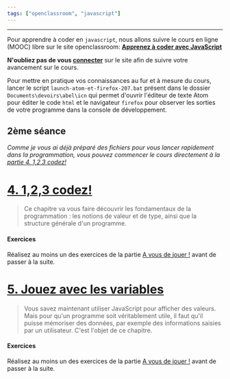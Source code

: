 ```yaml
---
tags: ["openclassroom", "javascript"]
---
```

---
Pour apprendre à coder en `javascript`, nous allons suivre le cours en ligne (MOOC) libre sur le site openclassroom: **[Apprenez à coder avec JavaScript](https://openclassrooms.com/courses/apprenez-a-coder-avec-javascript?status=published)**

**N'oubliez pas de vous [connecter](https://openclassrooms.com/login)** sur le site afin de suivre votre avancement sur le cours.

Pour mettre en pratique vos connaissances au fur et à mesure du cours, lancer le script `launch-atom-et-firefox-207.bat` présent dans le dossier `Documents\devoirs\abel\icn` qui permet d'ouvrir l'éditeur de texte Atom pour éditer le code `html` et le navigateur `firefox` pour observer les sorties de votre programme dans la console de développement.

## 2ème séance

_Comme je vous ai déjà préparé des fichiers pour vous lancer rapidement dans la programmation, vous pouvez commencer le cours directement à la [partie 4. 1,2,3 codez!](https://openclassrooms.com/courses/apprenez-a-coder-avec-javascript/1-2-3-codez)_

# [4. 1,2,3 codez!](https://openclassrooms.com/courses/apprenez-a-coder-avec-javascript/1-2-3-codez)

> Ce chapitre va vous faire découvrir les fondamentaux de la programmation : les notions de valeur et de type, ainsi que la structure générale d'un programme.

#### Exercices

Réalisez au moins un des exercices de la partie [A vous de jouer !](https://openclassrooms.com/courses/apprenez-a-coder-avec-javascript/1-2-3-codez#/id/r-3037326) avant de passer à la suite.

# [5. Jouez avec les variables](https://openclassrooms.com/courses/apprenez-a-coder-avec-javascript/jouez-avec-les-variables)

> Vous savez maintenant utiliser JavaScript pour afficher des valeurs. Mais pour qu'un programme soit véritablement utile, il faut qu'il puisse mémoriser des données, par exemple des informations saisies par un utilisateur. C'est l'objet de ce chapitre.

#### Exercices

Réalisez au moins un des exercices de la partie [A vous de jouer !](https://openclassrooms.com/courses/apprenez-a-coder-avec-javascript/jouez-avec-les-variables#/id/r-3039829) avant de passer à la suite.
